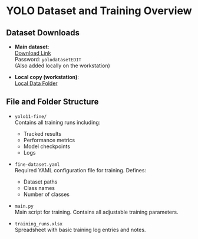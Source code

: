 # YOLO Dataset and Training Overview

## Dataset Downloads

- **Main dataset**:  
  [Download Link](https://ehb-my.sharepoint.com/:f:/g/personal/fabian_serkeyn_student_ehb_be/EgpgoJ1-8wlGlwKK60WjJhkBKVuXYIbkiiEJvezx1ySMoQ?e=s7G5lP)  
  Password: `yolodatasetEDIT`  
  (Also added locally on the workstation)

- **Local copy (workstation)**:  
  [Local Data Folder](https://ehb-my.sharepoint.com/:f:/g/personal/fabian_serkeyn_student_ehb_be/EsBCTAUhT3tGm5zmW-cOECIBaKuK9AMyiIRDCS_0UvEgBg?e=og6mEU)

## File and Folder Structure

- `yolo11-fine/`  
  Contains all training runs including:
  - Tracked results
  - Performance metrics
  - Model checkpoints
  - Logs

- `fine-dataset.yaml`  
  Required YAML configuration file for training. Defines:
  - Dataset paths
  - Class names
  - Number of classes

- `main.py`  
  Main script for training. Contains all adjustable training parameters.

- `training_runs.xlsx`  
  Spreadsheet with basic training log entries and notes.
